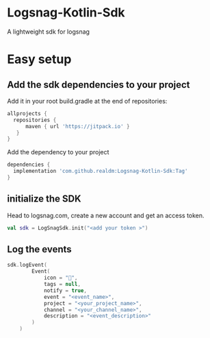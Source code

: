 # Logsnag-Kotlin-Sdk
A lightweight sdk for logsnag

# Easy setup

## Add the sdk dependencies to your project

Add it in your root build.gradle at the end of repositories:
```groovy
allprojects {
  repositories {
      maven { url 'https://jitpack.io' }
   }
}
```

Add the dependency to your project
```groovy
dependencies {
  implementation 'com.github.realdm:Logsnag-Kotlin-Sdk:Tag'
}
```

## initialize the SDK

Head to logsnag.com, create a new account and get an access token.

```kotlin
val sdk = LogSnagSdk.init("<add your token >")
```

## Log the events
```kotlin
sdk.logEvent(
        Event(
            icon = "🦄",
            tags = null,
            notify = true,
            event = "<event_name>",
            project = "<your_project_name>",
            channel = "<your_channel_name>",
            description = "<event_description>"
        )
    )
```
